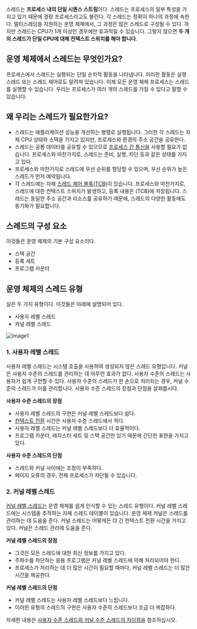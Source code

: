 스레드는 **프로세스 내의 단일 시퀀스 스트림**이다. 스레드는 프로세스의 일부 특성을 가지고 있기 때문에 경량 프로세스라고도 불린다. 각 스레드는 정확히 하나의 과정에 속한다. 멀티스레딩을 지원하는 운영 체제에서, 그 과정은 많은 스레드로 구성될 수 있다. 하지만 스레드는 CPU가 1개 이상인 경우에만 효과적일 수 있습니다. 그렇지 않으면 **두 개의 스레드가 단일 CPU에 대해 컨텍스트 스위치를 해야 합니다**.

## 운영 체제에서 스레드는 무엇인가요?

프로세스에서 스레드는 실행되는 단일 순차적 활동을 나타냅니다. 이러한 활동은 실행 스레드 또는 스레드 제어로도 알려져 있습니다. 이제 모든 운영 체제 프로세스는 스레드를 실행할 수 있습니다. 우리는 프로세스가 여러 개의 스레드를 가질 수 있다고 말할 수 있습니다.

## 왜 우리는 스레드가 필요한가요?

- 스레드는 애플리케이션 성능을 개선하는 병렬로 실행됩니다. 그러한 각 스레드는 자체 CPU 상태와 스택을 가지고 있지만, 프로세스와 환경의 주소 공간을 공유한다.
- 스레드는 공통 데이터를 공유할 수 있으므로 [프로세스 간 통신을](https://www.geeksforgeeks.org/inter-process-communication-ipc/) 사용할 필요가 없습니다. 프로세스와 마찬가지로, 스레드는 준비, 실행, 차단 등과 같은 상태를 가지고 있다.
- 프로세스와 마찬가지로 스레드에 우선 순위를 할당할 수 있으며, 우선 순위가 높은 스레드가 먼저 예약됩니다.
- 각 스레드에는 자체 [스레드 제어 블록(TCB)](https://www.geeksforgeeks.org/thread-control-block-in-operating-system/)이 있습니다. 프로세스와 마찬가지로, 스레드에 대한 컨텍스트 스위치가 발생하고, 등록 내용은 (TCB)에 저장됩니다. 스레드는 동일한 주소 공간과 리소스를 공유하기 때문에, 스레드의 다양한 활동에도 동기화가 필요합니다.

## 스레드의 구성 요소

이것들은 운영 체제의 기본 구성 요소이다.

- 스택 공간
- 등록 세트
- 프로그램 카운터

## ****운영 체제의 스레드 유형****

실은 두 가지 유형이다. 이것들은 아래에 설명되어 있다.

- 사용자 레벨 스레드
- 커널 레벨 스레드

![image1](https://media.geeksforgeeks.org/wp-content/uploads/20240226115304/Threads.png)

### 1. 사용자 레벨 스레드

사용자 레벨 스레드는 시스템 호출을 사용하여 생성되지 않은 스레드 유형입니다. 커널은 사용자 수준의 스레드를 관리하는 데 아무런 효과가 없다. 사용자 수준의 스레드는 사용자가 쉽게 구현할 수 있다. 사용자 수준의 스레드가 한 손으로 처리되는 경우, 커널 수준의 스레드가 이를 관리합니다. 사용자 수준 스레드의 장점과 단점을 살펴봅시다.

****사용자 수준 스레드의 장점****

- 사용자 레벨 스레드의 구현은 커널 레벨 스레드보다 쉽다.
- [컨텍스트 전환](https://www.geeksforgeeks.org/context-switch-in-operating-system/) 시간은 사용자 수준 스레드에서 적다.
- 사용자 레벨 스레드는 커널 레벨 스레드보다 더 효율적이다.
- 프로그램 카운터, 레지스터 세트 및 스택 공간만 있기 때문에 간단한 표현을 가지고 있다.

****사용자 수준 스레드의 단점****

- 스레드와 커널 사이에는 조정이 부족하다.
- 페이지 오류의 경우, 전체 프로세스가 차단될 수 있습니다.

### 2. 커널 레벨 스레드

[커널 레벨 스레드는](https://www.geeksforgeeks.org/kernel-level-threads-in-operating-system/) 운영 체제를 쉽게 인식할 수 있는 스레드 유형이다. 커널 레벨 스레드에는 시스템을 추적하는 자체 스레드 테이블이 있습니다. 운영 체제 커널은 스레드를 관리하는 데 도움을 준다. 커널 스레드는 어떻게든 더 긴 컨텍스트 전환 시간을 가지고 있다. 커널은 스레드 관리에 도움을 준다.

****커널 레벨 스레드의 장점****

- 그것은 모든 스레드에 대한 최신 정보를 가지고 있다.
- 주파수를 차단하는 응용 프로그램은 커널 레벨 스레드에 의해 처리되어야 한다.
- 프로세스가 처리하는 데 더 많은 시간이 필요할 때마다, 커널 레벨 스레드는 더 많은 시간을 제공한다.

****커널 레벨 스레드의 단점****

- 커널 레벨 스레드는 사용자 레벨 스레드보다 느립니다.
- 이러한 유형의 스레드의 구현은 사용자 수준의 스레드보다 조금 더 복잡하다.

자세한 내용은 [사용자 수준 스레드와 커널 수준 스레드의 차이점을](https://www.geeksforgeeks.org/difference-between-user-level-thread-and-kernel-level-thread/) 참조하십시오.